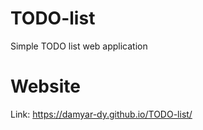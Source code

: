 # TODO-list
Simple TODO list web application
# Website
Link: https://damyar-dy.github.io/TODO-list/
